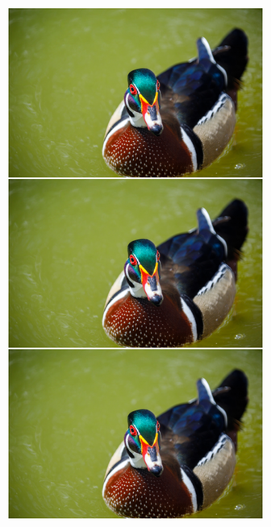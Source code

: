 <img src="wood-duck-16633298487EQ.jpg" alt="Description">
<img src="wood-duck-16633298487EQ.jpg" alt="Description">
<img src="wood-duck-16633298487EQ.jpg" alt="Description">
